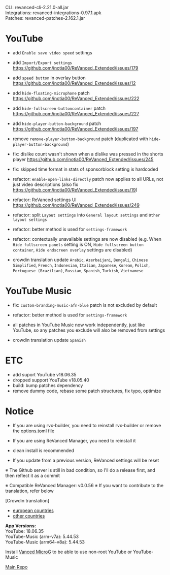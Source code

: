 CLI: revanced-cli-2.21.0-all.jar  
Integrations: revanced-integrations-0.97.1.apk  
Patches: revanced-patches-2.162.1.jar  

YouTube
==
- add `Enable save video speed` settings
- add `Import/Export settings` https://github.com/inotia00/ReVanced_Extended/issues/179
- add `speed button` in overlay button https://github.com/inotia00/ReVanced_Extended/issues/12
- add `hide-floating-microphone` patch https://github.com/inotia00/ReVanced_Extended/issues/222
- add `hide-fullscreen-buttoncontainer` patch https://github.com/inotia00/ReVanced_Extended/issues/227
- add `hide-player-button-background` patch https://github.com/inotia00/ReVanced_Extended/issues/197
- remove `remove-player-button-background` patch (duplicated with `hide-player-button-background`)
- fix: dislike count wasn't shown when a dislike was pressed in the shorts player https://github.com/inotia00/ReVanced_Extended/issues/245
- fix: skipped time format in stats of sponsorblock setting is hardcoded
- refactor: `enable-open-links-directly` patch now applies to all URLs, not just video descriptions (also fix https://github.com/inotia00/ReVanced_Extended/issues/19)
- refactor: ReVanced settings UI https://github.com/inotia00/ReVanced_Extended/issues/249
- refactor: split `Layout settings` into `General layout settings` and `Other layout settings`
- refactor: better method is used for `settings-framework`
- refactor: contextually unavailable settings are now disabled
(e.g. When `Hide fullscreen panels` setting is ON, `Hide fullscreen button container`, `Hide endscreen overlay` settings are disabled)

- crowdin translation update
`Arabic`, `Azerbaijani`, `Bengali`, `Chinese Simplified`, `French`, `Indonesian`, `Italian`, `Japanese`, `Korean`, `Polish`, `Portuguese (Brazilian)`, `Russian`, `Spanish`, `Turkish`, `Vietnamese`

YouTube Music
==
- fix: `custom-branding-music-afn-blue` patch is not excluded by default
- refactor: better method is used for `settings-framework`
- all patches in YouTube Music now work independently, just like YouTube, so any patches you exclude will also be removed from settings

- crowdin translation update
`Spanish`

ETC
==
- add suport YouTube v18.06.35
- dropped support YouTube v18.05.40
- build: bump patches dependency
- remove dummy code, rebase some patch structures, fix typo, optimize

Notice
==
- If you are using rvx-builder, you need to reinstall rvx-builder or remove the options.toml file
- If you are using ReVanced Manager, you need to reinstall it

- clean install is recommended
- If you update from a previous version, ReVanced settings will be reset

※ The Github server is still in bad condition, so I'll do a release first, and then reflect it as a commit

※ Compatible ReVanced Manager: v0.0.56
※ If you want to contribute to the translation, refer below

[Crowdin translation]
- [european countries](https://crowdin.com/project/revancedextendedeu)
- [other countries](https://crowdin.com/project/revancedextended)
  
**App Versions:**  
YouTube: 18.06.35  
YouTube-Music (arm-v7a): 5.44.53  
YouTube-Music (arm64-v8a): 5.44.53  

Install [Vanced MicroG](https://github.com/inotia00/VancedMicroG/releases) to be able to use non-root YouTube or YouTube-Music  

[Main Repo](https://github.com/NoName-exe/revanced-extended)  
